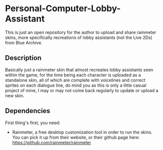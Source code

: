 # Personal-Computer-Lobby-Assistant
This is just an open repository for the author to upload and share rainmeter skins, more specifically recreations of lobby assistants (not the Live 2Ds) from Blue Archive.
## Description
Basically just a rainmeter skin that almost recreates lobby assistants seen within the game, for the time being each character is uploaded as a standalone skin, all of which are complete with voicelines and correct sprites on each dialogue line, do mind you as this is only a little casual project of mine, I may or may not come back regularly to update or upload a new skin.
## Dependencies
First thing's first, you need:
* Rainmeter, a free desktop customization tool in order to run the skins. You can pick it up from their website, or their github page here: https://github.com/rainmeter/rainmeter
